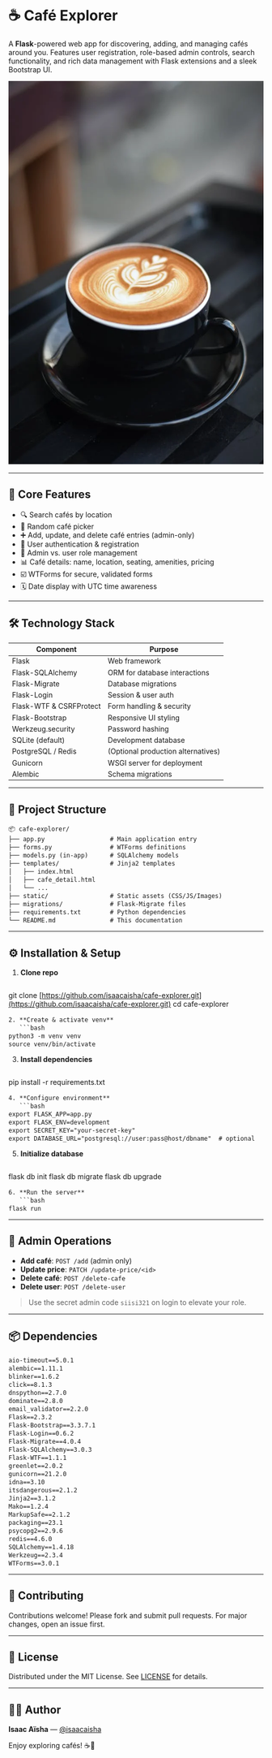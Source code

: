 # ☕ Café Explorer

A **Flask**-powered web app for discovering, adding, and managing cafés around you. Features user registration, role-based admin controls, search functionality, and rich data management with Flask extensions and a sleek Bootstrap UI.

![Platform Demo](static/assets/images/cafe.webp)

---

## 🌟 Core Features

* 🔍 Search cafés by location
* 🎲 Random café picker
* ➕ Add, update, and delete café entries (admin-only)
* 👤 User authentication & registration
* 🔐 Admin vs. user role management
* 📊 Café details: name, location, seating, amenities, pricing
* ☑️ WTForms for secure, validated forms
* 🗓️ Date display with UTC time awareness

---

## 🛠 Technology Stack

| Component               | Purpose                            |
| ----------------------- | ---------------------------------- |
| Flask                   | Web framework                      |
| Flask-SQLAlchemy        | ORM for database interactions      |
| Flask-Migrate           | Database migrations                |
| Flask-Login             | Session & user auth                |
| Flask-WTF & CSRFProtect | Form handling & security           |
| Flask-Bootstrap         | Responsive UI styling              |
| Werkzeug.security       | Password hashing                   |
| SQLite (default)        | Development database               |
| PostgreSQL / Redis      | (Optional production alternatives) |
| Gunicorn                | WSGI server for deployment         |
| Alembic                 | Schema migrations                  |

---

## 📂 Project Structure

```plaintext
📦 cafe-explorer/
├── app.py                  # Main application entry
├── forms.py                # WTForms definitions
├── models.py (in-app)      # SQLAlchemy models
├── templates/              # Jinja2 templates
│   ├── index.html
│   ├── cafe_detail.html
│   └── ...
├── static/                 # Static assets (CSS/JS/Images)
├── migrations/             # Flask-Migrate files
├── requirements.txt        # Python dependencies
└── README.md               # This documentation
```

---

## ⚙️ Installation & Setup

1. **Clone repo**

   ```bash
   ```

git clone [https://github.com/isaacaisha/cafe-explorer.git](https://github.com/isaacaisha/cafe-explorer.git)
cd cafe-explorer

````
2. **Create & activate venv**
   ```bash
python3 -m venv venv
source venv/bin/activate
````

3. **Install dependencies**

   ```bash
   ```

pip install -r requirements.txt

````
4. **Configure environment**
   ```bash
export FLASK_APP=app.py
export FLASK_ENV=development
export SECRET_KEY="your-secret-key"
export DATABASE_URL="postgresql://user:pass@host/dbname"  # optional
````

5. **Initialize database**

   ```bash
   ```

flask db init
flask db migrate
flask db upgrade

````
6. **Run the server**
   ```bash
flask run
````

---

## 🔑 Admin Operations

* **Add café**: `POST /add` (admin only)
* **Update price**: `PATCH /update-price/<id>`
* **Delete café**: `POST /delete-cafe`
* **Delete user**: `POST /delete-user`

> Use the secret admin code `siisi321` on login to elevate your role.

---

## 📦 Dependencies

```text
aio-timeout==5.0.1
alembic==1.11.1
blinker==1.6.2
click==8.1.3
dnspython==2.7.0
dominate==2.8.0
email_validator==2.2.0
Flask==2.3.2
Flask-Bootstrap==3.3.7.1
Flask-Login==0.6.2
Flask-Migrate==4.0.4
Flask-SQLAlchemy==3.0.3
Flask-WTF==1.1.1
greenlet==2.0.2
gunicorn==21.2.0
idna==3.10
itsdangerous==2.1.2
Jinja2==3.1.2
Mako==1.2.4
MarkupSafe==2.1.2
packaging==23.1
psycopg2==2.9.6
redis==4.6.0
SQLAlchemy==1.4.18
Werkzeug==2.3.4
WTForms==3.0.1
```

---

## 🤝 Contributing

Contributions welcome! Please fork and submit pull requests. For major changes, open an issue first.

---

## 📄 License

Distributed under the MIT License. See [LICENSE](LICENSE) for details.

---

## 👨‍💻 Author

**Isaac Aïsha** — [@isaacaisha](https://github.com/isaacaisha)

Enjoy exploring cafés! ☕🎉
